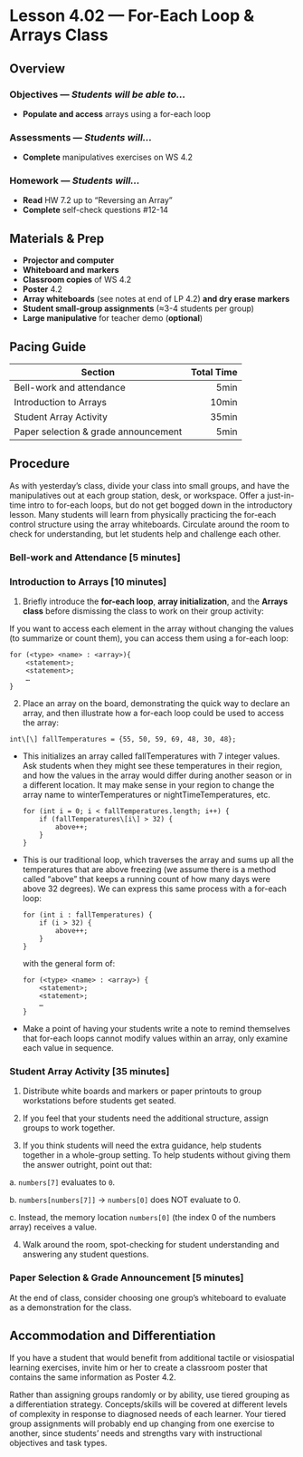 Lesson 4.02 — For-Each Loop & Arrays Class
====================================================================================================

Overview
--------
### Objectives — _Students will be able to…_
- **Populate and access** arrays using a for-each loop

### Assessments — _Students will…_
- **Complete** manipulatives exercises on WS 4.2

### Homework — _Students will…_
- **Read** HW 7.2 up to “Reversing an Array”
- **Complete** self-check questions \#12-14


Materials & Prep
----------------
- **Projector and computer**
- **Whiteboard and** **markers**
- **Classroom copies** of WS 4.2
- **Poster** 4.2
- **Array whiteboards** (see notes at end of LP 4.2) **and dry erase markers**
- **Student small-group assignments** (≈3-4 students per group)
- **Large manipulative** for teacher demo (**optional**)


Pacing Guide
------------
| Section                              | Total Time |
|--------------------------------------|-----------:|
| Bell-work and attendance             |       5min |
| Introduction to Arrays               |      10min |
| Student Array Activity               |      35min |
| Paper selection & grade announcement |       5min |


Procedure
---------
As with yesterday’s class, divide your class into small groups, and have the manipulatives out at
each group station, desk, or workspace. Offer a just-in-time intro to for-each loops, but do not get
bogged down in the introductory lesson. Many students will learn from physically practicing the
for-each control structure using the array whiteboards. Circulate around the room to check for
understanding, but let students help and challenge each other.

### Bell-work and Attendance \[5 minutes\]

### Introduction to Arrays \[10 minutes\]

1. Briefly introduce the **for-each loop**, **array initialization**, and the **Arrays class**
  before dismissing the class to work on their group activity:

  If you want to access each element in the array without changing the values (to summarize or count
  them), you can access them using a for-each loop:

  ```
  for (<type> <name> : <array>){
      <statement>;
      <statement>;
      …
  }
  ```

2. Place an array on the board, demonstrating the quick way to declare an array, and then illustrate
  how a for-each loop could be used to access the array:
  ```
  int\[\] fallTemperatures = {55, 50, 59, 69, 48, 30, 48};
  ```

  - This initializes an array called fallTemperatures with 7 integer values. Ask students when they
    might see these temperatures in their region, and how the values in the array would differ
    during another season or in a different location. It may make sense in your region to change the
    array name to winterTemperatures or nightTimeTemperatures, etc.

    ```
    for (int i = 0; i < fallTemperatures.length; i++) {
        if (fallTemperatures\[i\] > 32) {
            above++;
        }
    }
    ```

  - This is our traditional loop, which traverses the array and sums up all the temperatures that
    are above freezing (we assume there is a method called “above” that keeps a running count of how
    many days were above 32 degrees). We can express this same process with a for-each loop:

    ```
    for (int i : fallTemperatures) {
        if (i > 32) {
            above++;
        }
    }
    ```

    with the general form of:

    ```
    for (<type> <name> : <array>) {
        <statement>;
        <statement>;
        …
    }
    ```

  - Make a point of having your students write a note to remind themselves that for-each loops
    cannot modify values within an array, only examine each value in sequence.

### Student Array Activity \[35 minutes\]

1. Distribute white boards and markers or paper printouts to group workstations before students get
  seated.

2. If you feel that your students need the additional structure, assign groups to work together.

3. If you think students will need the extra guidance, help students together in a whole-group
  setting. To help students without giving them the answer outright, point out that:

  a. `numbers[7]` evaluates to `0`.

  b. `numbers[numbers[7]]` → `numbers[0]` does NOT evaluate to 0.

  c. Instead, the memory location `numbers[0]` (the index 0 of the numbers array) receives a value.

4. Walk around the room, spot-checking for student understanding and answering any student
  questions.

### Paper Selection & Grade Announcement \[5 minutes\]
At the end of class, consider choosing one group’s whiteboard to evaluate as a demonstration for the
class.


Accommodation and Differentiation
---------------------------------
If you have a student that would benefit from additional tactile or visiospatial learning exercises,
invite him or her to create a classroom poster that contains the same information as Poster 4.2.

Rather than assigning groups randomly or by ability, use tiered grouping as a differentiation
strategy. Concepts/skills will be covered at different levels of complexity in response to diagnosed
needs of each learner. Your tiered group assignments will probably end up changing from one exercise
to another, since students’ needs and strengths vary with instructional objectives and task types.
